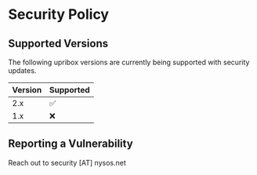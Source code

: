 # Security Policy

## Supported Versions

The following upribox versions are
currently being supported with security updates.

| Version | Supported          |
| ------- | ------------------ |
| 2.x     | :white_check_mark: |
| 1.x     | :x:                |

## Reporting a Vulnerability

Reach out to security [AT] nysos.net

